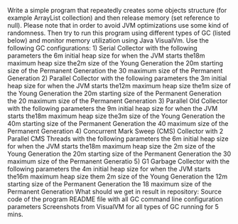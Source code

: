 Write a simple program that repeatedly creates some objects structure (for example ArrayList collection) and then release memory (set reference to null). Please note that in order to avoid JVM optimizations use some kind of randomness. Then try to run this program using different types of GC (listed below) and monitor memory utilization using Java VisualVm. Use the following GC configurations: 1) Serial Collector with the following parameters the 6m initial heap size for when the JVM starts the18m maximum heap size the2m size of the Young Generation the 20m starting size of the Permanent Generation the 30 maximum size of the Permanent Generation 2) Parallel Collector with the following parameters the 3m initial heap size for when the JVM starts the12m maximum heap size the1m size of the Young Generation the 20m starting size of the Permanent Generation the 20 maximum size of the Permanent Generation 3) Parallel Old Collector with the following parameters the 9m initial heap size for when the JVM starts the18m maximum heap size the3m size of the Young Generation the 40m starting size of the Permanent Generation the 40 maximum size of the Permanent Generation 4) Concurrent Mark Sweep (CMS) Collector with 2 Parallel CMS Threads with the following parameters the 6m initial heap size for when the JVM starts the18m maximum heap size the 2m size of the Young Generation the 20m starting size of the Permanent Generation the 30 maximum size of the Permanent Generatio 5) G1 Garbage Collector with the following parameters the 4m initial heap size for when the JVM starts the16m maximum heap size them 2m size of the Young Generation the 12m starting size of the Permanent Generation the 18 maximum size of the Permanent Generation What should we get in result in repository: Source code of the program README file with all GC command line configuration parameters Screenshots from VisualVM for all types of GC running for 5 mins.